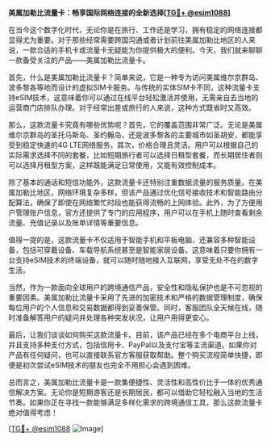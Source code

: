 **美属加勒比流量卡：畅享国际网络连接的全新选择[[TG💪+ @esim1088](https://t.me/s/esim1088)]**

在当今这个数字化时代，无论你是在旅行、工作还是学习，拥有稳定的网络连接都显得尤为重要。对于那些经常需要跨国沟通或者计划前往美属加勒比地区的人来说，一款合适的手机卡或流量卡无疑能为你提供极大的便利。今天，我们就来聊聊一款备受关注的产品——美属加勒比流量卡。

首先，什么是美属加勒比流量卡？简单来说，它是一种专为访问美属维尔京群岛、波多黎各等地而设计的虚拟SIM卡服务。与传统的实体SIM卡不同，这种流量卡支持eSIM技术，这意味着你可以通过在线平台轻松激活并使用，无需亲自去当地的运营商门店排队办理。对于经常出差或旅行的人来说，这种方式既省时又高效。

那么，这款流量卡究竟有哪些优势呢？首先，它的覆盖范围非常广泛。无论是美属维尔京群岛的圣托马斯岛、圣约翰岛，还是波多黎各的主要城市如圣胡安，都能享受到稳定快速的4G LTE网络服务。其次，价格合理且灵活。用户可以根据自己的实际需求选择不同的套餐，比如短期旅行者可以选择日租型套餐，而长期居住者则可以选择月租型方案，这样既能满足日常使用，又能有效控制成本。

除了基本的通话和短信功能外，这款流量卡还特别注重数据流量的服务质量。在美属加勒比地区，网络环境复杂多样，但该产品通过优化信号接收技术和智能路由分配算法，确保了即使在网络繁忙时段也能获得流畅的上网体验。此外，为了方便用户管理账户信息，官方还提供了专门的应用程序，用户可以在手机上随时查看剩余流量、充值记录以及账单详情等重要信息。

值得一提的是，这款流量卡不仅适用于智能手机和平板电脑，还兼容多种智能设备，包括可穿戴设备、车载导航系统甚至是智能家居设备。这意味着只要你拥有一台支持eSIM技术的终端设备，就可以随时随地接入互联网，享受无处不在的数字生活。

当然，作为一款面向全球用户的跨境通信产品，安全性和隐私保护也是不可忽视的重要因素。美属加勒比流量卡采用了先进的加密技术和严格的数据管理制度，确保每位用户的个人信息和交易数据都得到妥善保管。同时，客服团队全天候在线，随时准备解答用户的疑问并处理各种突发状况，让用户用得更安心。

最后，让我们谈谈如何购买这款流量卡。目前，该产品已经在多个电商平台上线，并且支持多种支付方式，包括信用卡、PayPal以及支付宝等主流渠道。如果你对产品有任何疑问，也可以直接联系官方客服获取帮助。整个购买流程简单快捷，即便是初次尝试eSIM技术的朋友也完全不用担心会遇到困难。

总而言之，美属加勒比流量卡是一款集便捷性、灵活性和高性价比于一体的优秀通信解决方案。无论你是短期游客还是长期居民，都可以借助它轻松融入当地的生活节奏。如果你正在寻找一款能够满足多样化需求的跨境通信工具，那么这款流量卡绝对值得考虑！

[[TG💪+ @esim1088](https://t.me/s/esim1088) ![Image](https://i.postimg.cc/4NQfJmqS/Snipaste-2025-05-13-00-14-12.png)]